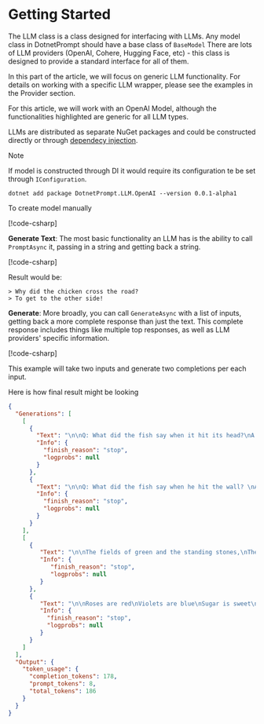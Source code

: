 # Getting Started

The LLM class is a class designed for interfacing with LLMs. Any model class in DotnetPrompt should have a base class of `BaseModel`
There are lots of LLM providers (OpenAI, Cohere, Hugging Face, etc) - this class is designed to provide a standard interface for all of them. 

In this part of the article, we will focus on generic LLM functionality. 
For details on working with a specific LLM wrapper, please see the examples in the Provider section.

For this article, we will work with an OpenAI Model, although the functionalities highlighted are generic for all LLM types.

LLMs are distributed as separate NuGet packages and could be constructed directly or through [dependecy injection](../getting_started.md#dependency-injecton). 

> [!NOTE]
> If model is constructed through DI it would require its configuration te be set through `IConfiguration`.

```text
dotnet add package DotnetPrompt.LLM.OpenAI --version 0.0.1-alpha1
```

To create model manually

[!code-csharp[](../../../test/DotnetPrompt.Tests.Examples/LLMs/OpenAIModelExamples.cs#CreateOpenAiModel)]

**Generate Text**: The most basic functionality an LLM has is the ability to call `PromptAsync` it, passing in a string and getting back a string.

[!code-csharp[](../../../test/DotnetPrompt.Tests.Examples/LLMs/OpenAIModelExamples.cs#Example_PromptLLM)]

Result would be:

```text
> Why did the chicken cross the road?
> To get to the other side!
```

**Generate**: More broadly, you can call `GenerateAsync` with a list of inputs, getting back a more complete response than just the text. 
This complete response includes things like multiple top responses, as well as LLM providers' specific information.

[!code-csharp[](../../../test/DotnetPrompt.Tests.Examples/LLMs/OpenAIModelExamples.cs#Example_GenerateAsync)]

This example will take two inputs and generate two completions per each input. 

Here is how final result might be looking

```json
{
  "Generations": [ 
    [
      {
        "Text": "\n\nQ: What did the fish say when it hit its head?\nA: \"OW!\"",
        "Info": {
          "finish_reason": "stop",
          "logprobs": null
        }
      },
      {
        "Text": "\n\nQ: What did the fish say when he hit the wall? \nA: Dam!",
        "Info": {
          "finish_reason": "stop",
          "logprobs": null
        }
      } 
    ],
    [
      {
         "Text": "\n\nThe fields of green and the standing stones,\nThe cool wind against my skin,\nThe distant harbor and rolling hills,\nA beauty I'm lost in.\n\nThe birds that sing in the silent trees,\nThe whispering of the brook,\nThe heather-clad peaks of the highland hills,\nAn enchantment I took.\n\nThe mists of morning and twilight's hush,\nThe blanket of stars that night,\nThe rustling of leaves and the swirl of snow,\nA world of pure delight.",
         "Info": {
            "finish_reason": "stop",
            "logprobs": null
         }
      },
      {
         "Text": "\n\nRoses are red\nViolets are blue\nSugar is sweet\nAnd so are you!",
         "Info": {
           "finish_reason": "stop",
           "logprobs": null
         }
      }
    ]
  ],
  "Output": {
    "token_usage": {
      "completion_tokens": 178,
      "prompt_tokens": 8,
      "total_tokens": 186
    }
  }
}
```